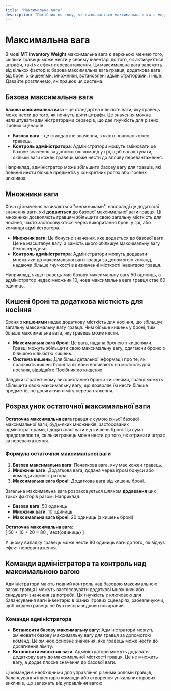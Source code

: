 ```yaml
---
title: "Максимальна вага"
description: "Посібник по тому, як визначається максимальна вага в моді MT Inventory Weight, включаючи вплив множників, броні та адміністративних команд."
---
```


# **Максимальна вага**

В моді **MT Inventory Weight** максимальна вага є верхньою межею того, скільки гравець може нести у своєму інвентарі до того, як активуються штрафи, такі як ефект перевантаження. Ця максимальна вага залежить від кількох факторів: базова максимальна вага гравця, додаткова вага від броні з кишенями, множники, встановлені адміністраторами, і інше. Давайте розглянемо, як працює ця система.

## **Базова максимальна вага**

**Базова максимальна вага** – це стандартна кількість ваги, яку гравець може нести до того, як почнуть діяти штрафи. Це значення можна налаштувати адміністраторами серверів, що дає гнучкість для різних ігрових сценаріїв.

- **Базова вага** – це стандартне значення, з якого починає кожен гравець.
- **Контроль адміністратора**: Адміністратори можуть змінювати це базове значення за допомогою команд у грі, щоб налаштувати, скільки ваги кожен гравець може нести до впливу перевантаження.

Наприклад, адміністратор може збільшити базову вагу для гравців, які повинні нести більше предметів у конкретних ролях або ігрових викликах.

## **Множники ваги**

Хоча ці значення називаються "множниками", насправді це додаткові значення ваги, які **додаються** до базової максимальної ваги гравця. Ці множники дозволяють гравцям збільшити свою загальну місткість для носіння, часто застосовуються через викоритання броні у грі, або команди адміністратора.

- **Множник ваги**: Це бонусне значення, яке додається до базової ваги. Це не масштабує вагу, а замість цього збільшує максимальну вагу безпосередньо.
- **Контроль адміністратора**: Адміністратори можуть додавати множники до максимальної ваги гравця за допомогою команд, надаючи більше гнучкості в визначенні місткості інвентарю гравця.

Наприклад, якщо гравець має базову максимальну вагу 50 одиниць, а адміністратор надає множник 10, нова максимальна вага гравця стає 60 одиниць.

## **Кишені броні та додаткова місткість для носіння**

Броня з **кишенями** надає додаткову місткість для носіння, що збільшує загальну максимальну вагу гравця. Чим більше кишень у броні, тим більше максимальна вага, яку гравець може нести.

- **Максимальна вага броні**: Це вага, надана бронею з кишенями. Гравці можуть збільшити свою максимальну вагу, одягаючи броню з більшою кількістю кишень.
- **Система кишень**: Для більш детальної інформації про те, як працюють кишені броні та як вони впливають на місткість для носіння, відвідайте [Посібник по кишенях](./pockets.md).

Завдяки стратегічному використанню броні з кишенями, гравці можуть збільшити свою максимальну вагу, що дозволяє їм нести більше предметів, не досягаючи ліміту перевантаження.

## **Розрахунок остаточної максимальної ваги**

**Остаточна максимальна вага** гравця є сумою їхньої базової максимальної ваги, будь-яких множників, застосованих адміністраторами, і додаткової ваги від кишень броні. Ця сума представляє те, скільки гравець може нести до того, як отримати штраф за перевантаження.

### **Формула остаточної максимальної ваги**

1. **Базова максимальна вага**: Початкова вага, яку має кожен гравець.
2. **Множник ваги**: Додаткова вага, додана через ігрові бонуси або команди адміністратора.
3. **Максимальна вага броні**: Додаткова вага від кишень броні.

Загальна максимальна вага розраховується шляхом **додавання** цих трьох факторів разом. Наприклад:

- **Базова вага**: 50 одиниць
- **Множник ваги**: 10 одиниць
- **Максимальна вага броні**: 20 одиниць (з кишень броні)

**Остаточна максимальна вага**:  
\[ 50 + 10 + 20 = 80 \, \text{одиниць} \]

У цьому випадку гравець може нести 80 одиниць ваги до того, як відчує ефект перевантаження.

## **Команди адміністратора та контроль над максимальною вагою**

Адміністратори мають повний контроль над базовою максимальною вагою гравця і можуть застосовувати додаткові множники або скидувати значення за потреби. Ця гнучкість є ключовою для балансування ваги інвентарю в різних ігрових сценаріях, забезпечуючи, щоб жоден гравець не був несправедливо покараний.

### **Команди адміністратора**

- **Встановити базову максимальну вагу**: Адміністратори можуть змінювати базову максимальну вагу для гравця за допомогою команд. Це змінює основне значення, яке гравець може нести до досягнення ліміту.
- **Встановити множник ваги**: Адміністратори можуть додавати додаткову вагу до максимальної місткості гравця. Це не множить вагу, а додає плоске значення до базової ваги.

Ці команди є необхідними для управління різними ролями гравців, балансування інвентарю команди або створення унікальних ігрових викликів, що залежать від управління вагою.
